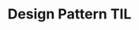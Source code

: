 ---
layout: sub_category
which_category: software-engineering
which_subcategory: design-pattern
title: Design Pattern TIL
permalink: /software-engineering/design-pattern/
---